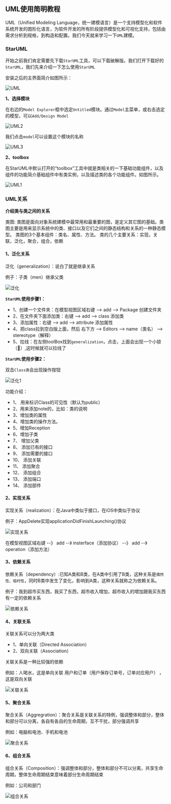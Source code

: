 ## UML使用简明教程

UML（Unified Modeling Language，统一建模语言）是一个支持模型化和软件系统开发的图形化语言，为软件开发的所有阶段提供模型化和可视化支持，包括由需求分析到规格，到构造和配置。我们今天就来学习一下`UML`建模。

### StarUML

开始之前我们肯定需要先下载`StarUML`工具，可以下载破解版。我们打开下载好的`StarUML`，我们先来介绍一下怎么使用`StarUML`


安装之后的主界面简介如图所示： 

![UML](https://github.com/SunshineBrother/JHBlog/blob/master/设计模式/设计模式/image/UML.jpg)

 


**1、选择模块**

在右边的`Model Explorer`框中选定`Untitled`模块。通过`Model`主菜单，或右击选定的模型，可以`Add/Design Model`

![UML2](https://github.com/SunshineBrother/JHBlog/blob/master/设计模式/设计模式/image/UML2.png)

我们点击`model`可以设置这个模块的名称

![UML3](https://github.com/SunshineBrother/JHBlog/blob/master/设计模式/设计模式/image/UML3.png)



**2、toolbox**

在StarUML中默认打开的“toolbox”工具中就是类相关的一下基础功能组件，以及组件的功能简介基础组件中有类实例，以及描述类的各个功能组件。如图所示。

![UML1](https://github.com/SunshineBrother/JHBlog/blob/master/设计模式/设计模式/image/UML1.png)


### UML关系

**介绍类与类之间的关系**

类图: 类图是面向对象系统建模中最常用和最重要的图，是定义其它图的基础。类图主要是用来显示系统中的类、接口以及它们之间的静态结构和关系的一种静态模型。 
类图的3个基本组件：类名、属性、方法。 
类的几个主要关系：实现，关联，泛化，聚合，组合，依赖 



#### 1、泛化关系

泛化（generalization）：说白了就是继承关系

例子：子类（men）继承父类


![泛化](https://github.com/SunshineBrother/JHBlog/blob/master/设计模式/设计模式/image/泛化.png)

**`StarUML`使用步骤1：**

- 1、创建一个文件夹：在模型视图区域右键 --> add --> Package 创建文件夹
- 2、在文件夹下面添加类：右键 --> add --> class 添加类
- 3、添加属性：右键 --> add --> attribute 添加属性
- 4、把class拉到空白版上面，然后  右下方 --> Editors --> name（类名） --> stereotype（解释）
- 5、拉线：在左侧toolBox找到`generalization`，点击，上面会出现一个小锁（🔐）,这时候就可以拉线了

**`StarUML`使用步骤2：**

双击`Class类`会出现操作按钮

![泛化1](https://github.com/SunshineBrother/JHBlog/blob/master/设计模式/设计模式/image/泛化1.png)

功能介绍： 
- 1、 用来标识Class的可见性（默认为public） 
- 2、用来添加note的，比如：类的说明 
- 3、增加类的属性 
- 4、增加类的操作方法。 
- 5、增加Reception 
- 6、增加子类 
- 7、 增加父类 
- 8、 添加已有的接口 
- 9、 添加需要的接口 
- 10、 添加关联 
- 11、 添加聚合 
- 12、 添加组合 
- 13、 添加端口 
- 14、 添加部件
 


#### 2、实现关系

实现关系（realization）：在Java中类似于接口，在iOS中类似于协议

例子：AppDelete实现applicationDidFinishLaunching()协议

![实现关系](https://github.com/SunshineBrother/JHBlog/blob/master/设计模式/设计模式/image/实现关系.png)

在模型视图区域右键 --》 add --》 insterface（添加协议） --》 add --》operation（添加方法）


#### 3、依赖关系

依赖关系（dependency）:已知A类和B类，在A类中引用了B类，这种关系是`偶然性、临时性`，同时B类中发生了变化，影响到A类，这种关系就称之为依赖关系。


例子：我到超市买东西，我买了东西，超市收入增加，超市收入的增加跟我买东西有一定的依赖关系


![依赖关系](https://github.com/SunshineBrother/JHBlog/blob/master/设计模式/设计模式/image/依赖关系.png)


#### 4、关联关系

关联关系可以分为两大类
- 1、单向关联（Directed Association）
- 2、双向关联（Association）

关联关系是一种比较强的依赖

例如：人喝水，这是单向关联
用户和订单（用户保存订单号，订单对应用户） ，这是双向关联

![关联关系](https://github.com/SunshineBrother/JHBlog/blob/master/设计模式/设计模式/image/关联关系.png)

#### 5、聚合关系

聚合关系（Aggregration）：聚合关系是关联关系的特例，强调整体和部分，整体和部分可以分离，各自有各自的生命周期，互不干扰，部分强调共享

例如：电脑和电池、手机和电池

![聚合关系](https://github.com/SunshineBrother/JHBlog/blob/master/设计模式/设计模式/image/聚合关系.png)

#### 6、组合关系
组合关系（Composition）：强调整体和部分，整体和部分不可以分离，共享生命周期，整体生命周期结束意味着部分生命周期结束    

例如：公司和部门

![组合关系](https://github.com/SunshineBrother/JHBlog/blob/master/设计模式/设计模式/image/组合关系.png)









